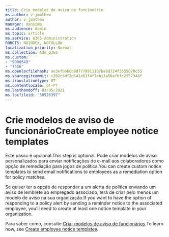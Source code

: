 ```yaml
---
title: Crie modelos de aviso de funcionário
ms.author: v-jmathew
author: v-jmathew
manager: dansimp
ms.audience: Admin
ms.topic: article
ms.service: o365-administration
ROBOTS: NOINDEX, NOFOLLOW
localization_priority: Normal
ms.collection: Adm_O365
ms.custom:
- "9000549"
- "7456"
ms.openlocfilehash: ae3efbab6b8d7778911107ba6d724f3555078c55
ms.sourcegitcommit: c202c0df2d141e63f4f7eb13a56efbfc2f57348f
ms.translationtype: MT
ms.contentlocale: pt-PT
ms.lasthandoff: 03/05/2021
ms.locfileid: "50526397"
---
```

# <a name="create-employee-notice-templates"></a><span data-ttu-id="3df7b-102">Crie modelos de aviso de funcionário</span><span class="sxs-lookup"><span data-stu-id="3df7b-102">Create employee notice templates</span></span>

<span data-ttu-id="3df7b-103">Este passo é opcional.</span><span class="sxs-lookup"><span data-stu-id="3df7b-103">This step is optional.</span></span> <span data-ttu-id="3df7b-104">Pode criar modelos de aviso personalizados para enviar notificações de e-mail aos colaboradores como opção de remediação para jogos de política.</span><span class="sxs-lookup"><span data-stu-id="3df7b-104">You can create custom notice templates to send email notifications to employees as a remediation option for policy matches.</span></span>

<span data-ttu-id="3df7b-105">Se quiser ter a opção de responder a um alerta de política enviando um aviso de lembrete ao empregado associado, terá de criar pelo menos um modelo de aviso na sua organização.</span><span class="sxs-lookup"><span data-stu-id="3df7b-105">If you want to have the option of responding to a policy alert by sending a reminder notice to the associated employee, you'll need to create at least one notice template in your organization.</span></span>

<span data-ttu-id="3df7b-106">Para saber como, consulte [Criar modelos de aviso de funcionários](https://go.microsoft.com/fwlink/?linkid=2129080).</span><span class="sxs-lookup"><span data-stu-id="3df7b-106">To learn how, see [Create employee notice templates](https://go.microsoft.com/fwlink/?linkid=2129080).</span></span>
